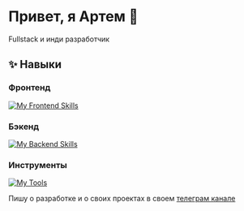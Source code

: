 # Привет, я Артем 👋
Fullstack и инди разработчик

## ✨ Навыки
### Фронтенд
[![My Frontend Skills](https://skillicons.dev/icons?i=ts,js,react,nextjs,svelte,html,css,tailwind,md)](https://skillicons.dev)

### Бэкенд
[![My Backend Skills](https://skillicons.dev/icons?i=ts,js,bun,nodejs,go,ruby,ubuntu,docker,postgres,sqlite)](https://skillicons.dev)

### Инструменты
[![My Tools](https://skillicons.dev/icons?i=git,github,notion,postman,figma)](https://skillicons.dev)

Пишу о разработке и о своих проектах в своем [телеграм канале](https://t.me/ze1enovsky_channel)

